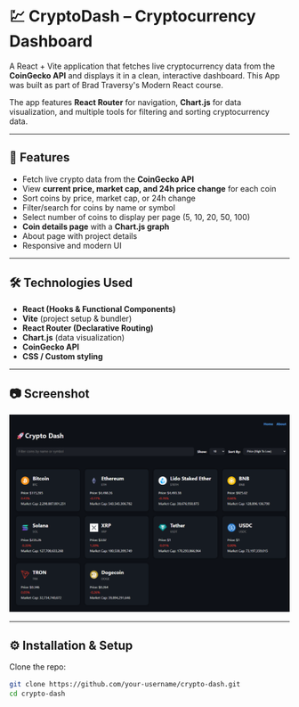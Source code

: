 # 💹 CryptoDash – Cryptocurrency Dashboard

A React + Vite application that fetches live cryptocurrency data from the **CoinGecko API** and displays it in a clean, interactive dashboard. This App was built as part of Brad Traversy's Modern React course.

The app features **React Router** for navigation, **Chart.js** for data visualization, and multiple tools for filtering and sorting cryptocurrency data.

---

## 🚀 Features

- Fetch live crypto data from the **CoinGecko API**
- View **current price, market cap, and 24h price change** for each coin
- Sort coins by price, market cap, or 24h change
- Filter/search for coins by name or symbol
- Select number of coins to display per page (5, 10, 20, 50, 100)
- **Coin details page** with a **Chart.js graph**
- About page with project details
- Responsive and modern UI

---

## 🛠️ Technologies Used

- **React (Hooks & Functional Components)**
- **Vite** (project setup & bundler)
- **React Router (Declarative Routing)**
- **Chart.js** (data visualization)
- **CoinGecko API**
- **CSS / Custom styling**

---

## 📷 Screenshot

![CryptoDash Screenshot](./crypto-dash.png)

---

## ⚙️ Installation & Setup

Clone the repo:

```bash
git clone https://github.com/your-username/crypto-dash.git
cd crypto-dash
```
